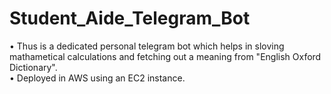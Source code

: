 # Student_Aide_Telegram_Bot
•	Thus is a dedicated personal telegram bot which helps in sloving mathametical calculations and fetching out a meaning from "English Oxford Dictionary".</br>
•	Deployed in AWS using an EC2 instance.

